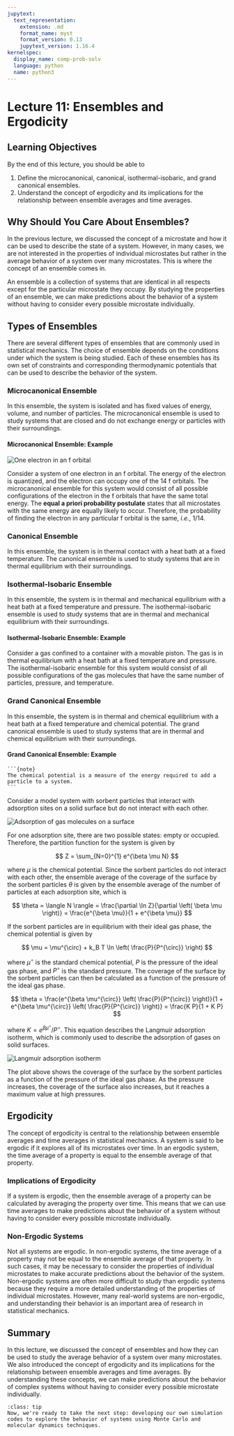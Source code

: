 ```yaml
---
jupytext:
  text_representation:
    extension: .md
    format_name: myst
    format_version: 0.13
    jupytext_version: 1.16.4
kernelspec:
  display_name: comp-prob-solv
  language: python
  name: python3
---
```


# Lecture 11: Ensembles and Ergodicity

## Learning Objectives

By the end of this lecture, you should be able to

1. Define the microcanonical, canonical, isothermal-isobaric, and grand canonical ensembles.
2. Understand the concept of ergodicity and its implications for the relationship between ensemble averages and time averages.

## Why Should You Care About Ensembles?

In the previous lecture, we discussed the concept of a microstate and how it can be used to describe the state of a system. However, in many cases, we are not interested in the properties of individual microstates but rather in the average behavior of a system over many microstates. This is where the concept of an ensemble comes in.

An ensemble is a collection of systems that are identical in all respects except for the particular microstate they occupy. By studying the properties of an ensemble, we can make predictions about the behavior of a system without having to consider every possible microstate individually.

## Types of Ensembles

There are several different types of ensembles that are commonly used in statistical mechanics. The choice of ensemble depends on the conditions under which the system is being studied. Each of these ensembles has its own set of constraints and corresponding thermodynamic potentials that can be used to describe the behavior of the system.

### Microcanonical Ensemble

In this ensemble, the system is isolated and has fixed values of energy, volume, and number of particles. The microcanonical ensemble is used to study systems that are closed and do not exchange energy or particles with their surroundings.

#### Microcanonical Ensemble: Example

![One electron in an f orbital](microcanonical_ensemble.png)

Consider a system of one electron in an f orbital. The energy of the electron is quantized, and the electron can occupy one of the 14 f orbitals. The microcanonical ensemble for this system would consist of all possible configurations of the electron in the f orbitals that have the same total energy. The **equal a priori probability postulate** states that all microstates with the same energy are equally likely to occur. Therefore, the probability of finding the electron in any particular f orbital is the same, *i.e.*, 1/14.

### Canonical Ensemble

In this ensemble, the system is in thermal contact with a heat bath at a fixed temperature. The canonical ensemble is used to study systems that are in thermal equilibrium with their surroundings.

### Isothermal-Isobaric Ensemble

In this ensemble, the system is in thermal and mechanical equilibrium with a heat bath at a fixed temperature and pressure. The isothermal-isobaric ensemble is used to study systems that are in thermal and mechanical equilibrium with their surroundings.

#### Isothermal-Isobaric Ensemble: Example

Consider a gas confined to a container with a movable piston. The gas is in thermal equilibrium with a heat bath at a fixed temperature and pressure. The isothermal-isobaric ensemble for this system would consist of all possible configurations of the gas molecules that have the same number of particles, pressure, and temperature.

### Grand Canonical Ensemble

In this ensemble, the system is in thermal and chemical equilibrium with a heat bath at a fixed temperature and chemical potential. The grand canonical ensemble is used to study systems that are in thermal and chemical equilibrium with their surroundings.

#### Grand Canonical Ensemble: Example

````{margin}
```{note}
The chemical potential is a measure of the energy required to add a particle to a system.
```
````

Consider a model system with sorbent particles that interact with adsorption sites on a solid surface but do not interact with each other.

![Adsorption of gas molecules on a surface](adsorption_sites.png)

For one adsorption site, there are two possible states: empty or occupied. Therefore, the partition function for the system is given by

$$
Z = \sum_{N=0}^{1} e^{\beta \mu N}
$$

where $\mu$ is the chemical potential. Since the sorbent particles do not interact with each other, the ensemble average of the coverage of the surface by the sorbent particles $\theta$ is given by the ensemble average of the number of particles at each adsorption site, which is

$$
\theta = \langle N \rangle = \frac{\partial \ln Z}{\partial \left( \beta \mu \right)} = \frac{e^{\beta \mu}}{1 + e^{\beta \mu}}
$$

If the sorbent particles are in equilibrium with their ideal gas phase, the chemical potential is given by

$$
\mu = \mu^{\circ} + k_B T \ln \left( \frac{P}{P^{\circ}} \right)
$$

where $\mu^{\circ}$ is the standard chemical potential, $P$ is the pressure of the ideal gas phase, and $P^{\circ}$ is the standard pressure. The coverage of the surface by the sorbent particles can then be calculated as a function of the pressure of the ideal gas phase.

$$
\theta = \frac{e^{\beta \mu^{\circ}} \left( \frac{P}{P^{\circ}} \right)}{1 + e^{\beta \mu^{\circ}} \left( \frac{P}{P^{\circ}} \right)} = \frac{K P}{1 + K P}
$$

where $K = e^{\beta \mu^{\circ}} / P^{\circ}$. This equation describes the Langmuir adsorption isotherm, which is commonly used to describe the adsorption of gases on solid surfaces.

![Langmuir adsorption isotherm](coverage_vs_pressure.png)

The plot above shows the coverage of the surface by the sorbent particles as a function of the pressure of the ideal gas phase. As the pressure increases, the coverage of the surface also increases, but it reaches a maximum value at high pressures.

## Ergodicity

The concept of ergodicity is central to the relationship between ensemble averages and time averages in statistical mechanics. A system is said to be ergodic if it explores all of its microstates over time. In an ergodic system, the time average of a property is equal to the ensemble average of that property.

### Implications of Ergodicity

If a system is ergodic, then the ensemble average of a property can be calculated by averaging the property over time. This means that we can use time averages to make predictions about the behavior of a system without having to consider every possible microstate individually.

### Non-Ergodic Systems

Not all systems are ergodic. In non-ergodic systems, the time average of a property may not be equal to the ensemble average of that property. In such cases, it may be necessary to consider the properties of individual microstates to make accurate predictions about the behavior of the system. Non-ergodic systems are often more difficult to study than ergodic systems because they require a more detailed understanding of the properties of individual microstates. However, many real-world systems are non-ergodic, and understanding their behavior is an important area of research in statistical mechanics.

## Summary

In this lecture, we discussed the concept of ensembles and how they can be used to study the average behavior of a system over many microstates. We also introduced the concept of ergodicity and its implications for the relationship between ensemble averages and time averages. By understanding these concepts, we can make predictions about the behavior of complex systems without having to consider every possible microstate individually.

```{admonition} What's Next?
:class: tip
Now, we're ready to take the next step: developing our own simulation codes to explore the behavior of systems using Monte Carlo and molecular dynamics techniques.
```
